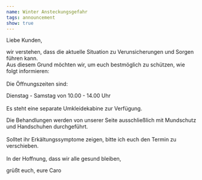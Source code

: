 ```yaml
---
name: Winter Ansteckungsgefahr
tags: announcement
show: true
---
```

Liebe Kunden,

wir verstehen, dass die aktuelle Situation zu Verunsicherungen und Sorgen führen kann.
<br />
Aus diesem Grund möchten wir, um euch bestmöglich zu schützen, wie folgt informieren:
<br /><br />
Die Öffnungszeiten sind:

Dienstag - Samstag von 10.00 - 14.00 Uhr
<br /><br />
Es steht eine separate Umkleidekabine zur Verfügung.

Die Behandlungen werden von unserer Seite ausschließlich mit Mundschutz und Handschuhen durchgeführt.
<br /><br />
Solltet ihr Erkältungssymptome zeigen, bitte ich euch den Termin zu verschieben.
<br /><br />
In der Hoffnung, dass wir alle gesund bleiben,

grüßt euch, eure Caro
